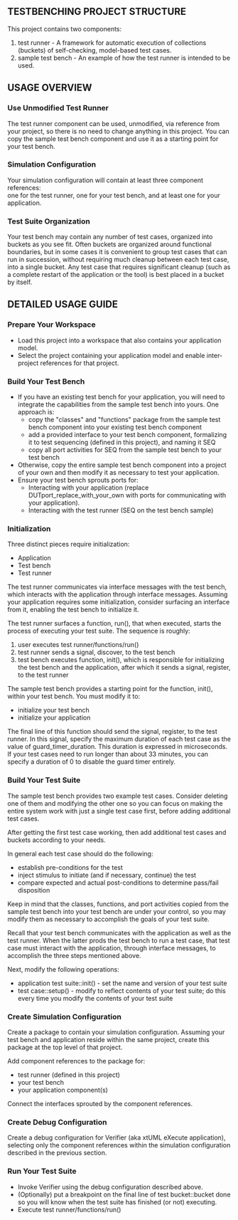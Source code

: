 ## TESTBENCHING PROJECT STRUCTURE

This project contains two components:

1. test runner - A framework for automatic execution of collections (buckets) 
   of self-checking, model-based test cases.
2. sample test bench - An example of how the test runner is intended to be used.

## USAGE OVERVIEW

### Use Unmodified Test Runner 
The test runner component can be used, unmodified, via reference from your project,
so there is no need to change anything in this project.  You can copy the sample
test bench component and use it as a starting point for your test bench.

### Simulation Configuration
Your simulation configuration will contain at least three component references:  
one for the test runner, one for your test bench, and at least one for your 
application.

### Test Suite Organization
Your test bench may contain any number of test cases, organized into buckets
as you see fit.  Often buckets are organized around functional boundaries, but
in some cases it is convenient to group test cases that can run in succession, 
without requiring much cleanup between each test case, into a single bucket. 
Any test case that requires significant cleanup (such as a complete restart of 
the application or the tool) is best placed in a bucket by itself.


## DETAILED USAGE GUIDE

### Prepare Your Workspace
* Load this project into a workspace that also contains your application model.
* Select the project containing your application model and enable 
  inter-project references for that project.

### Build Your Test Bench
* If you have an existing test bench for your application, you will need to 
  integrate the capabilities from the sample test bench into yours.  One
  approach is:
  * copy the "classes" and "functions" package from the sample test bench 
    component into your existing test bench component
  * add a provided interface to your test bench component, formalizing it
    to test sequencing (defined in this project), and naming it SEQ
  * copy all port activities for SEQ from the sample test bench to your 
    test bench
* Otherwise, copy the entire sample test bench component into a project of 
  your own and then modify it as necessary to test your application.
* Ensure your test bench sprouts ports for:
  * Interacting with your application (replace DUTport_replace_with_your_own
    with ports for communicating with your application).
  * Interacting with the test runner (SEQ on the test bench sample)

### Initialization
Three distinct pieces require initialization:
* Application
* Test bench
* Test runner

The test runner communicates via interface messages with the test bench, which 
interacts with the application through interface messages.  Assuming your 
application requires some initialization, consider surfacing an interface from 
it, enabling the test bench to initialize it.  

The test runner surfaces a function, run(), that when executed, starts the 
process of executing your test suite.  The sequence is roughly:
1. user executes test runner/functions/run()
1. test runner sends a signal, discover, to the test bench
2. test bench executes function, init(), which is responsible for 
   initializing the test bench and the application, after which it
   sends a signal, register, to the test runner

The sample test bench provides a starting point for the function, init(), 
within your test bench.  You must modify it to:
* initialize your test bench
* initialize your application

The final line of this function should send the signal, register, to the 
test runner.  In this signal, specify the maximum duration of each test 
case as the value of guard_timer_duration.  This duration is expressed in 
microseconds.  If your test cases need to run longer than about 33 minutes,
you can specify a duration of 0 to disable the guard timer entirely. 

### Build Your Test Suite
The sample test bench provides two example test cases.  Consider deleting one
of them and modifying the other one so you can focus on making the entire system
work with just a single test case first, before adding additional test cases.

After getting the first test case working, then add additional test cases and 
buckets according to your needs.

In general each test case should do the following:
* establish pre-conditions for the test
* inject stimulus to initiate (and if necessary, continue) the test
* compare expected and actual post-conditions to determine pass/fail disposition

Keep in mind that the classes, functions, and port activities 
copied from the sample test bench into your test bench are under your control, 
so you may modify them as necessary to accomplish the goals of your test suite.

Recall that your test bench communicates with the application as well as the test 
runner.  When the latter prods the test bench to run a test case, that test case 
must interact with the application, through interface messages, to accomplish the
three steps mentioned above.

Next, modify the following operations:
* application test suite::init() - set the name and version of your test suite
* test case::setup() - modify to reflect contents of your test suite; do this every
  time you modify the contents of your test suite

### Create Simulation Configuration
Create a package to contain your simulation configuration.  Assuming your test
bench and application reside within the same project, create this package at
the top level of that project.

Add component references to the package for:
* test runner (defined in this project)
* your test bench
* your application component(s)

Connect the interfaces sprouted by the component references.

### Create Debug Configuration
Create a debug configuration for Verifier (aka xtUML eXecute application),
selecting only the component references within the simulation configuration
described in the previous section.

### Run Your Test Suite
* Invoke Verifier using the debug configuration described above.
* (Optionally) put a breakpoint on the final line of test bucket::bucket done
  so you will know when the test suite has finished (or not) executing.
* Execute test runner/functions/run()